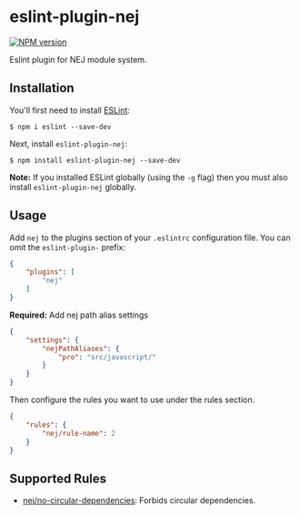# eslint-plugin-nej

[![NPM version][npm-image]][npm-url]

Eslint plugin for NEJ module system.

## Installation

You'll first need to install [ESLint](http://eslint.org):

```
$ npm i eslint --save-dev
```

Next, install `eslint-plugin-nej`:

```
$ npm install eslint-plugin-nej --save-dev
```

**Note:** If you installed ESLint globally (using the `-g` flag) then you must also install `eslint-plugin-nej` globally.

## Usage

Add `nej` to the plugins section of your `.eslintrc` configuration file. You can omit the `eslint-plugin-` prefix:

```json
{
    "plugins": [
        "nej"
    ]
}
```

**Required:** Add nej path alias settings

```json
{
    "settings": {
        "nejPathAliases": {
            "pro": "src/javascript/"
        }
    }
}
```

Then configure the rules you want to use under the rules section.

```json
{
    "rules": {
        "nej/rule-name": 2
    }
}
```

## Supported Rules

* [nej/no-circular-dependencies](/docs/rules/no-circular-dependencies.md): Forbids circular dependencies.

[npm-url]: https://npmjs.org/package/eslint-plugin-nej
[npm-image]: https://img.shields.io/npm/v/eslint-plugin-nej.svg





